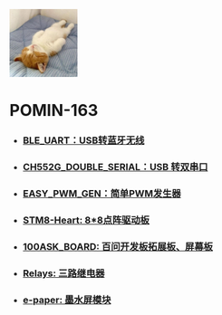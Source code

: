 <img src="..\\Other\\Avatar.jpg" width="120" height="120"></img>

# POMIN-163

- ### [BLE_UART：USB转蓝牙无线](./BLE_UART)

- ### [CH552G_DOUBLE_SERIAL：USB 转双串口](./CH552G_DOUBLE_SERIAL)

- ### [EASY_PWM_GEN：简单PWM发生器](./EASY_PWM_GEN)

- ### [STM8-Heart: 8*8点阵驱动板](./STM8-Heart)

- ### [100ASK_BOARD: 百问开发板拓展板、屏幕板](./100ASK_BOARD)

- ### [Relays: 三路继电器](./Relays)

- ### [e-paper: 墨水屏模块](./e-paper)

